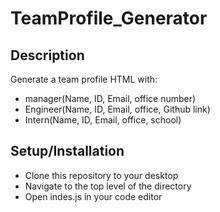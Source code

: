 # TeamProfile_Generator

## Description
Generate a team profile HTML with:
* manager(Name, ID, Email, office number)
* Engineer(Name, ID, Email, office, Github link) 
* Intern(Name, ID, Email, office, school)

## Setup/Installation
* Clone this repository to your desktop
* Navigate to the top level of the directory
* Open indes.js in your code editor